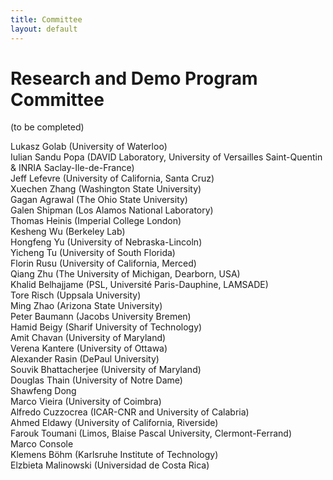 ```yaml
---
title: Committee
layout: default
---
```



# Research and Demo Program Committee

(to be completed)

Lukasz Golab  (University of Waterloo)  
Iulian Sandu Popa  (DAVID Laboratory, University of Versailles Saint-Quentin & INRIA Saclay-Ile-de-France)  
Jeff Lefevre  (University of California, Santa Cruz)  
Xuechen Zhang  (Washington State University)  
Gagan Agrawal  (The Ohio State University)  
Galen Shipman  (Los Alamos National Laboratory)  
Thomas Heinis  (Imperial College London)  
Kesheng Wu  (Berkeley Lab)  
Hongfeng Yu  (University of Nebraska-Lincoln)  
Yicheng Tu  (University of South Florida)  
Florin Rusu  (University of California, Merced)  
Qiang Zhu  (The University of Michigan, Dearborn, USA)  
Khalid Belhajjame  (PSL, Université Paris-Dauphine, LAMSADE)  
Tore Risch  (Uppsala University)  
Ming Zhao  (Arizona State University)  
Peter Baumann  (Jacobs University Bremen)  
Hamid Beigy  (Sharif University of Technology)  
Amit Chavan  (University of Maryland)  
Verena Kantere  (University of Ottawa)  
Alexander Rasin  (DePaul University)  
Souvik Bhattacherjee  (University of Maryland)  
Douglas Thain  (University of Notre Dame)  
Shawfeng Dong  
Marco Vieira  (University of Coimbra)  
Alfredo Cuzzocrea  (ICAR-CNR and University of Calabria)  
Ahmed Eldawy  (University of California, Riverside)  
Farouk Toumani  (Limos, Blaise Pascal University, Clermont-Ferrand)  
Marco Console  
Klemens Böhm  (Karlsruhe Institute of Technology)  
Elzbieta Malinowski  (Universidad de Costa Rica)  

